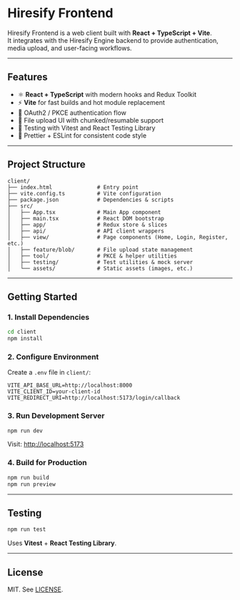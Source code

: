 # Hiresify Frontend

Hiresify Frontend is a web client built with **React + TypeScript + Vite**.  
It integrates with the Hiresify Engine backend to provide authentication, media
upload, and user-facing workflows.

---

## Features

- ⚛️ **React + TypeScript** with modern hooks and Redux Toolkit
- ⚡ **Vite** for fast builds and hot module replacement
- 🔐 OAuth2 / PKCE authentication flow
- 📂 File upload UI with chunked/resumable support
- 🧪 Testing with Vitest and React Testing Library
- 🎨 Prettier + ESLint for consistent code style

---

## Project Structure

```
client/
├── index.html              # Entry point
├── vite.config.ts          # Vite configuration
├── package.json            # Dependencies & scripts
├── src/
│   ├── App.tsx             # Main App component
│   ├── main.tsx            # React DOM bootstrap
│   ├── app/                # Redux store & slices
│   ├── api/                # API client wrappers
│   ├── view/               # Page components (Home, Login, Register, etc.)
│   ├── feature/blob/       # File upload state management
│   ├── tool/               # PKCE & helper utilities
│   ├── testing/            # Test utilities & mock server
│   └── assets/             # Static assets (images, etc.)
```

---

## Getting Started

### 1. Install Dependencies

```bash
cd client
npm install
```

### 2. Configure Environment

Create a `.env` file in `client/`:

```
VITE_API_BASE_URL=http://localhost:8000
VITE_CLIENT_ID=your-client-id
VITE_REDIRECT_URI=http://localhost:5173/login/callback
```

### 3. Run Development Server

```bash
npm run dev
```

Visit: [http://localhost:5173](http://localhost:5173)

### 4. Build for Production

```bash
npm run build
npm run preview
```

---

## Testing

```bash
npm run test
```

Uses **Vitest** + **React Testing Library**.

---

## License

MIT. See [LICENSE](../LICENSE).
